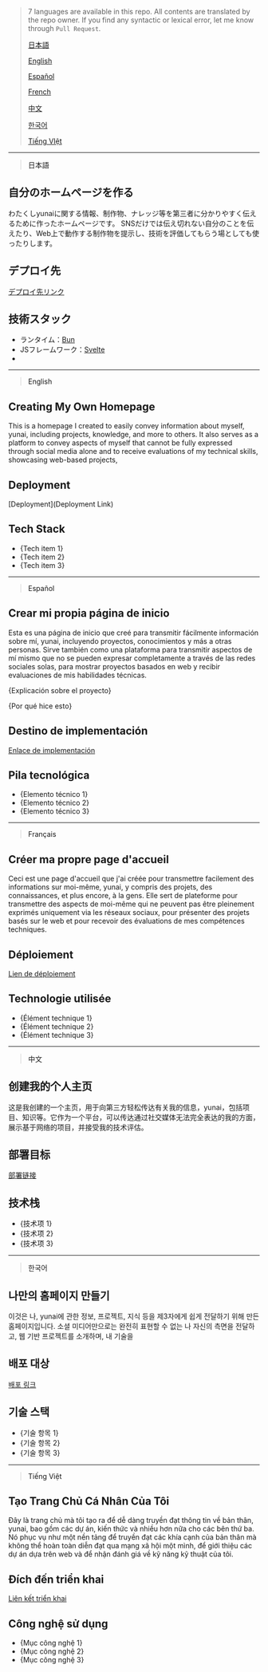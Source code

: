 > 7 languages are available in this repo. All contents are translated by the repo owner. If you find any syntactic or lexical error, let me know through `Pull Request`.
>
> [日本語](#ja)
>
> [English](#en)
>
> [Español](#es)
>
> [French](#fr)
>
> [中文](#zh)
>
> [한국어](#ko)
>
> [Tiếng VIệt](#vi)

---

> <a name="ja">日本語</a>
## 自分のホームページを作る
わたくしyunaiに関する情報、制作物、ナレッジ等を第三者に分かりやすく伝えるために作ったホームページです。
SNSだけでは伝え切れない自分のことを伝えたり、Web上で動作する制作物を提示し、技術を評価してもらう場としても使ったりします。

## デプロイ先
[デプロイ先リンク]({URL})

## 技術スタック
* ランタイム：[Bun](https://bun.sh/)
* JSフレームワーク：[Svelte](https://svelte.io/)
* 

---

> <a name="en">English</a>
## Creating My Own Homepage
This is a homepage I created to easily convey information about myself, yunai, including projects, knowledge, and more to others. It also serves as a platform to convey aspects of myself that cannot be fully expressed through social media alone and to receive evaluations of my technical skills, showcasing web-based projects,

## Deployment
[Deployment](Deployment Link)

## Tech Stack
* {Tech item 1}
* {Tech item 2}
* {Tech item 3}

---

> <a name="es">Español</a>

## Crear mi propia página de inicio
Esta es una página de inicio que creé para transmitir fácilmente información sobre mí, yunai, incluyendo proyectos, conocimientos y más a otras personas. Sirve también como una plataforma para transmitir aspectos de mí mismo que no se pueden expresar completamente a través de las redes sociales solas, para mostrar proyectos basados en web y recibir evaluaciones de mis habilidades técnicas.

{Explicación sobre el proyecto}

{Por qué hice esto}

## Destino de implementación
[Enlace de implementación]({URL})

## Pila tecnológica
* {Elemento técnico 1}
* {Elemento técnico 2}
* {Elemento técnico 3}

---

> <a name="fr">Français</a>

## Créer ma propre page d'accueil
Ceci est une page d'accueil que j'ai créée pour transmettre facilement des informations sur moi-même, yunai, y compris des projets, des connaissances, et plus encore, à la gens. Elle sert de plateforme pour transmettre des aspects de moi-même qui ne peuvent pas être pleinement exprimés uniquement via les réseaux sociaux, pour présenter des projets basés sur le web et pour recevoir des évaluations de mes compétences techniques.

## Déploiement
[Lien de déploiement]({URL})

## Technologie utilisée
* {Élément technique 1}
* {Élément technique 2}
* {Élément technique 3}

---

> <a name="zh">中文</a>

## 创建我的个人主页
这是我创建的一个主页，用于向第三方轻松传达有关我的信息，yunai，包括项目、知识等。它作为一个平台，可以传达通过社交媒体无法完全表达的我的方面，展示基于网络的项目，并接受我的技术评估。

## 部署目标
[部署链接]({URL})

## 技术栈
* {技术项 1}
* {技术项 2}
* {技术项 3}

---

> <a name="ko">한국어</a>

## 나만의 홈페이지 만들기
이것은 나, yunai에 관한 정보, 프로젝트, 지식 등을 제3자에게 쉽게 전달하기 위해 만든 홈페이지입니다. 소셜 미디어만으로는 완전히 표현할 수 없는 나 자신의 측면을 전달하고, 웹 기반 프로젝트를 소개하며, 내 기술을

## 배포 대상
[배포 링크]({URL})

## 기술 스택
* {기술 항목 1}
* {기술 항목 2}
* {기술 항목 3}

---

> <a name="vi">Tiếng Việt</a>

## Tạo Trang Chủ Cá Nhân Của Tôi
Đây là trang chủ mà tôi tạo ra để dễ dàng truyền đạt thông tin về bản thân, yunai, bao gồm các dự án, kiến thức và nhiều hơn nữa cho các bên thứ ba. Nó phục vụ như một nền tảng để truyền đạt các khía cạnh của bản thân mà không thể hoàn toàn diễn đạt qua mạng xã hội một mình, để giới thiệu các dự án dựa trên web và để nhận đánh giá về kỹ năng kỹ thuật của tôi.

## Đích đến triển khai
[Liên kết triển khai]({URL})

## Công nghệ sử dụng
* {Mục công nghệ 1}
* {Mục công nghệ 2}
* {Mục công nghệ 3}
